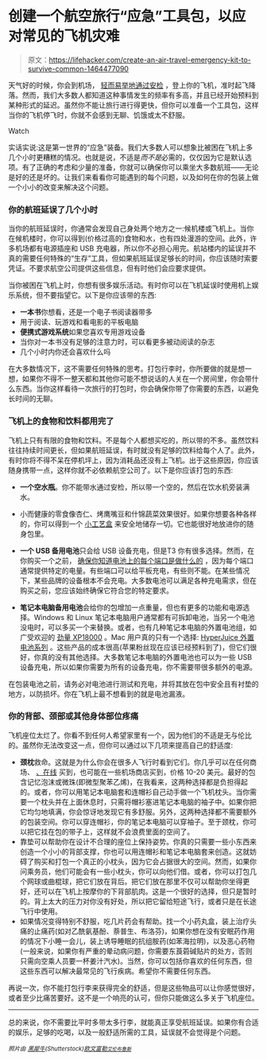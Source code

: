 # 创建一个航空旅行“应急”工具包，以应对常见的飞机灾难

> 原文：<https://lifehacker.com/create-an-air-travel-emergency-kit-to-survive-common-1464477090>

天气好的时候，你会到机场， [轻而易举地通过安检](https://lifehacker.com/get-through-the-airport-in-record-time-with-this-checkl-5861949) ，登上你的飞机，准时起飞降落。然而，我们大多数人都知道这种事情发生的频率有多高，并且已经开始预料到某种形式的延迟。虽然你不能让旅行进行得更快，但你可以准备一个工具包，这样当你的飞机停飞时，你就不会感到无聊、饥饿或太不舒服。

Watch

实话实说:这是第一世界的“应急”装备。我们大多数人可以想象比被困在飞机上多几个小时更糟糕的情况。也就是说，不适是*而不是*必需的，仅仅因为它是默认选项。有了正确的考虑和少量的准备，你就可以确保你可以乘坐大多数航班——无论是好的还是坏的。让我们来看看你可能遇到的每个问题，以及如何在你的包装上做一个小小的改变来解决这个问题。

### 你的航班延误了几个小时

当你的航班延误时，你通常会发现自己身处两个地方之一:候机楼或飞机上。当你在候机楼时，你可以得到(价格过高的)食物和水，也有四处漫游的空间。此外，许多机场都有电源插座和 USB 充电器，所以你不必担心用完。航站楼内的延误并不真的需要任何特殊的“生存”工具，但如果航班延误足够长的时间，你应该随时索要凭证。不要求航空公司提供这些信息，但有时他们会应要求提供。

当你被困在飞机上时，你想有很多娱乐活动。有时你可以在飞机延误时使用机上娱乐系统，但不要指望它。以下是你应该带的东西:

*   **一本书**你想看，还是一个电子书阅读器带多
*   用于阅读、玩游戏和看电影的平板电脑
*   **便携式游戏系统**如果您喜欢专用游戏设备
*   当你对一本书没有足够的注意力时，可以看更多被动阅读的杂志
*   几个小时内你还会喜欢什么吗

在大多数情况下，这不需要任何特殊的思考。打包行李时，你所要做的就是想一想，如果你不得不一整天都和其他你可能不想说话的人关在一个房间里，你会带什么东西。当你这样看待一次旅行的打包时，你会确保你带了你需要的东西，以避免长时间的无聊。

### 飞机上的食物和饮料都用完了

飞机上只有有限的食物和饮料。不是每个人都想买吃的，所以带的不多。虽然饮料往往持续时间更长，但如果航班延误，有时就没有足够的饮料给每个人了。此外，有时你将不得不呆在停机坪上，因为消耗品还没有上飞机。出于这些原因，你应该随身携带一点，这样你就不必依赖航空公司了。以下是你应该打包的东西:

*   **一个空水瓶**。你不能带水通过安检，所以带一个空的，然后在饮水机旁装满水。
*   小而健康的零食像杏仁、烤鹰嘴豆和什锦蔬菜效果很好。如果你想要各种各样的，你可以得到一个 [小工艺盒](https://www.amazon.com/dp/B000X24A10?asc_campaign=InlineText&asc_refurl=https://lifehacker.com/create-an-air-travel-emergency-kit-to-survive-common-1464477090&asc_source=&linkCode=ogi&psc=1&smid=ATVPDKIKX0DER&tag=kinjalifehackerlink-20&th=1) 来安全地储存一切。它也能很好地放进你的随身包里。

*   **一个 USB 备用电池**只会给 USB 设备充电，但是T3 你有很多选择。然而，在你购买一个之前， [确保你知道电池上的每个端口是做什么的](http://lifehacker.com/know-what-each-port-does-on-your-mobile-battery-pack-1460321906) ，因为每个端口通常提供特定的电量。有些端口可以给平板充电，有些则不能。在某些情况下，某些品牌的设备根本不会充电。大多数电池可以满足各种充电需求，但在购买之前，您应该始终确保它符合您的特定要求。
*   **笔记本电脑备用电池**会给你的包增加一点重量，但也有更多的功能和电源选择。Windows 和 Linux 笔记本电脑用户通常都有可拆卸电池，当另一个电池没电时，可以多买一个来替换。或者，也有几种笔记本电脑的外置电池组，如广受欢迎的 [劲量 XP18000](http://www.amazon.com/Energizer-XP18000-Universal-External-Netbooks/dp/B002K8M9HC?asc_campaign=InlineText&asc_refurl=https://lifehacker.com/create-an-air-travel-emergency-kit-to-survive-common-1464477090&asc_source=&tag=kinjalifehackerlink-20) 。Mac 用户真的只有一个选择: [HyperJuice 外置电池系列](http://lifehacker.com/hyperjuice-1-5-batteries-are-the-only-portable-power-fo-1460327906) 。这些产品的成本很高(苹果粉丝现在应该已经预料到了)，但它们很好，你真的没有其他选择。大多数笔记本电脑的外置电池也可以为一些 USB 设备充电，所以如果你需要为所有的设备充电，你不需要带很多额外的电源。

在包装电池之前，请务必对电池进行测试和充电，并将其放在包中安全且有衬垫的地方，以防损坏。你在飞机上最不想看到的就是电池漏液。

### 你的背部、颈部或其他身体部位疼痛

飞机座位太烂了。你看不到任何人希望家里有一个，因为他们的不适是无与伦比的。虽然你无法改变这一点，但你可以通过以下几项来提高自己的舒适度:

*   **颈枕**救命。这就是为什么你会在很多人飞行时看到它们。你几乎可以在任何商场、 [、在线](https://www.amazon.com/dp/B004UB056E?asc_campaign=InlineText&asc_refurl=https://lifehacker.com/create-an-air-travel-emergency-kit-to-survive-common-1464477090&asc_source=&linkCode=ogi&psc=1&smid=A30HCXNHG4VV1T&tag=kinjalifehackerlink-20&th=1) 买到，也可能在一些机场商店买到，价格 10-20 美元。最好的包含记忆泡沫或微珠(即微型聚苯乙烯)，在我看来，这两种选择都是负担得起的。或者，你可以用笔记本电脑套和连帽衫自己动手做一个飞机枕头。当你需要一个枕头并在上面休息时，只需将帽衫塞进笔记本电脑的袖子中。如果你把它均匀地填满，你会惊讶地发现它有多舒服。另外，这两种选择都不需要额外的包装空间。你可以穿连帽衫，你的笔记本电脑可以穿袖子。至于颈枕，你可以把它挂在包的带子上，这样就不会浪费里面的空间了。
*   靠垫可以帮助你在设计不合理的座位上保持姿势。你真的只需要一些小东西来创造一个小小的背部支撑，你也可以用连帽衫和笔记本电脑套来创造。这就妨碍了购买和打包一个真正的小枕头，因为它会占据很大的空间。然而，如果你问乘务员，他们可能会有一些小枕头，你可以向他们借。或者，你可以打包几个网球或曲棍球，把它们放在背后。把它们放在那里不仅可以帮助你坐得更好，还可以在飞机上按摩你的下背部肌肉。这是一个很好的选择，但只是暂时的。背上太大的压力对你没有好处，所以把它留给短途飞行，或者只是在长途飞行中使用。
*   如果情况变得特别不舒服，吃几片药会有帮助。找一个小药丸盒，装上治疗头痛的止痛药(如对乙酰氨基酚、萘普生、布洛芬)，如果你想在没有安眠药作用的情况下小睡一会儿，装上诱导睡眠的抗组胺药(如苯海拉明)，以及恶心药物(一般来说，如果你有严重的晕动病问题，你需要东莨菪碱贴片的处方，否则只需向空乘人员要一杯姜汁汽水)。当然，你可以包括你喜欢的任何东西，但这些东西可以解决最常见的飞行疾病。希望你不需要任何东西。

再说一次，你不能打包行李来获得完全的舒适，但是这些物品可以让你感觉很好，或者至少比痛苦要好。这不是一个响亮的认可，但你只能做这么多关于飞机座位。

* * *

总的来说，你不需要比平时多带太多行李，就能真正享受航班延误。如果你有合适的娱乐，足够的吃喝，以及一般舒适所需的工具，延误就不会觉得是个问题。

*<small>照片由</small>* [*<small>黑犀牛</small>*](http://www.shutterstock.com/pic.mhtml?id=67932787)*<small>(Shutterstock)</small>*[*<small>欧文富勒</small>*](http://www.flickr.com/photos/owenitguy/9665830797/)*<small></small>*<small>[*<small>艾伦布鲁斯</small>*](http://www.flickr.com/photos/22764998@N08/2967497897/in/photolist-5wecJR-5y5ndq-5yAy1N-5UGpE1-63NzwD-63NzN8-63NAmR-63NAvr-63NJkF-63SNtN-63SNwS-63SNAq-63SP1N-63SPhU-64B5iZ-64DVA4-64DVNp-64DVVt-64FkGS-64Jdcf-64Jdiq-64YEP7-65jHPi-65v5FX-65vzsH-65zmzj-6627gD-6627qc-6628GV-6628YB-6629ka-6629Gx-662a4t-666nFu-666o1W-666o9Y-666ojY-666ovh-666psy-666pAA-666qeb-666qno-66igcW-66mCWh-66w5jg-66w6iv-66w6nx-66w6t8-66w6TD-66w79x-66w7yt)*<small></small>*</small>

<small><small></small></small>